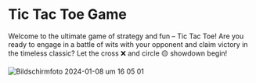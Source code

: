 <h1>Tic Tac Toe Game</h1>

Welcome to the ultimate game of strategy and fun – Tic Tac Toe! Are you ready to engage in a battle of wits with your opponent and claim victory in the timeless classic? Let the cross ❌ and circle 🟡 showdown begin!

![Bildschirmfoto 2024-01-08 um 16 05 01](https://github.com/stefanselic/tic-tac-toe-game/assets/129748801/436a880e-6879-48d4-9050-61cec536571d)
